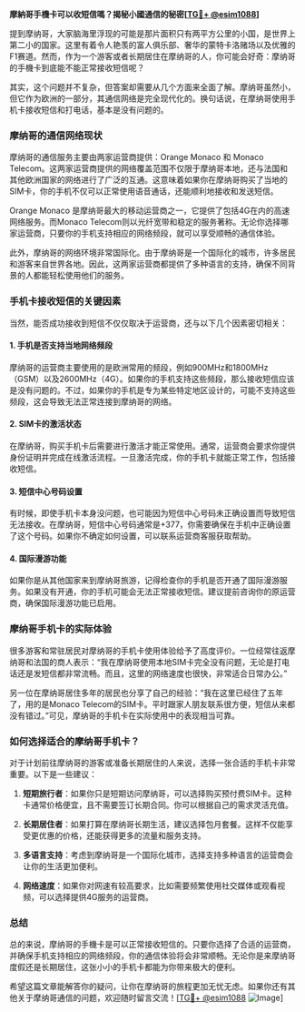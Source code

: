 **摩納哥手機卡可以收短信嗎？揭秘小國通信的秘密[[TG💪+ @esim1088](https://t.me/s/esim1088)]**

提到摩纳哥，大家脑海里浮现的可能是那片面积只有两平方公里的小国，是世界上第二小的国家。这里有着令人艳羡的富人俱乐部、奢华的蒙特卡洛赌场以及优雅的F1赛道。然而，作为一个游客或者长期居住在摩纳哥的人，你可能会好奇：摩纳哥的手機卡到底能不能正常接收短信呢？

其实，这个问题并不复杂，但答案却需要从几个方面来全面了解。摩纳哥虽然小，但它作为欧洲的一部分，其通信网络是完全现代化的。换句话说，在摩纳哥使用手机卡接收短信和打电话，基本是没有问题的。

### 摩纳哥的通信网络现状

摩纳哥的通信服务主要由两家运营商提供：Orange Monaco 和 Monaco Telecom。这两家运营商提供的网络覆盖范围不仅限于摩纳哥本地，还与法国和其他欧洲国家的网络进行了广泛的互通。这意味着如果你在摩纳哥购买了当地的SIM卡，你的手机不仅可以正常使用语音通话，还能顺利地接收和发送短信。

Orange Monaco 是摩纳哥最大的移动运营商之一，它提供了包括4G在内的高速网络服务。而Monaco Telecom则以光纤宽带和稳定的服务著称。无论你选择哪家运营商，只要你的手机支持相应的网络频段，就可以享受顺畅的通信体验。

此外，摩纳哥的网络环境非常国际化。由于摩纳哥是一个国际化的城市，许多居民和游客来自世界各地。因此，这两家运营商都提供了多种语言的支持，确保不同背景的人都能轻松使用他们的服务。

### 手机卡接收短信的关键因素

当然，能否成功接收到短信不仅仅取决于运营商，还与以下几个因素密切相关：

#### 1. 手机是否支持当地网络频段
摩纳哥的运营商主要使用的是欧洲常用的频段，例如900MHz和1800MHz（GSM）以及2600MHz（4G）。如果你的手机支持这些频段，那么接收短信应该是没有问题的。不过，如果你的手机是专为某些特定地区设计的，可能不支持这些频段，这会导致无法正常连接到摩纳哥的网络。

#### 2. SIM卡的激活状态
在摩纳哥，购买手机卡后需要进行激活才能正常使用。通常，运营商会要求你提供身份证明并完成在线激活流程。一旦激活完成，你的手机卡就能正常工作，包括接收短信。

#### 3. 短信中心号码设置
有时候，即使手机卡本身没问题，也可能因为短信中心号码未正确设置而导致短信无法接收。在摩纳哥，短信中心号码通常是+377，你需要确保在手机中正确设置了这个号码。如果你不确定如何设置，可以联系运营商客服获取帮助。

#### 4. 国际漫游功能
如果你是从其他国家来到摩纳哥旅游，记得检查你的手机是否开通了国际漫游服务。如果没有开通，你的手机可能会无法正常接收短信。建议提前咨询你的原运营商，确保国际漫游功能已启用。

### 摩纳哥手机卡的实际体验

很多游客和常驻居民对摩纳哥的手机卡使用体验给予了高度评价。一位经常往返摩纳哥和法国的商人表示：“我在摩纳哥使用本地SIM卡完全没有问题，无论是打电话还是发短信都非常流畅。而且，这里的网络速度也很快，非常适合日常办公。”

另一位在摩纳哥居住多年的居民也分享了自己的经验：“我在这里已经住了五年了，用的是Monaco Telecom的SIM卡。平时跟家人朋友联系很方便，短信从来都没有错过。”可见，摩纳哥的手机卡在实际使用中的表现相当可靠。

### 如何选择适合的摩纳哥手机卡？

对于计划前往摩纳哥的游客或准备长期居住的人来说，选择一张合适的手机卡非常重要。以下是一些建议：

1. **短期旅行者**：如果你只是短期访问摩纳哥，可以选择购买预付费SIM卡。这种卡通常价格便宜，且不需要签订长期合同。你可以根据自己的需求灵活充值。

2. **长期居住者**：如果打算在摩纳哥长期生活，建议选择包月套餐。这样不仅能享受更优惠的价格，还能获得更多的流量和服务支持。

3. **多语言支持**：考虑到摩纳哥是一个国际化城市，选择支持多种语言的运营商会让你的生活更加便利。

4. **网络速度**：如果你对网速有较高要求，比如需要频繁使用社交媒体或观看视频，可以选择提供4G服务的运营商。

### 总结

总的来说，摩纳哥的手機卡是可以正常接收短信的。只要你选择了合适的运营商，并确保手机支持相应的网络频段，你的通信体验将会非常顺畅。无论你是来摩纳哥度假还是长期居住，这张小小的手机卡都能为你带来极大的便利。

希望这篇文章能解答你的疑问，让你在摩纳哥的旅程更加无忧无虑。如果你还有其他关于摩纳哥通信的问题，欢迎随时留言交流！[[TG💪+ @esim1088](https://t.me/s/esim1088) ![Image](https://i.postimg.cc/4NQfJmqS/Snipaste-2025-05-13-00-14-12.png)]